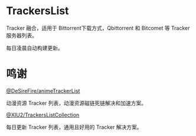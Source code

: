 # TrackersList

Tracker 融合，适用于 Bittorrent下载方式，Qbittorrent 和 Bitcomet 等 Tracker 服务器列表。



每日凌晨自动构建更新。

# 鸣谢

[@DeSireFire/animeTrackerList](https://github.com/DeSireFire/animeTrackerList)

动漫资源 Tracker 列表，动漫资源磁链死链解决和加速方案。

[@XIU2/TrackersListCollection](https://github.com/XIU2/TrackersListCollection)

每日更新 Tracker 列表，通用且好用的 Tracker 解决方案。
